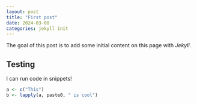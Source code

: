 ```yaml
---
layout: post
title: "First post"
date: 2024-03-08
categories: jekyll init
---
```


The goal of this post is to add some initial content on this page with _Jekyll_.

## Testing

I can run code in snippets!

```r
a <- c("This")
b <- lapply(a, paste0, " is cool")
```


